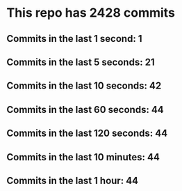 # This repo has 2428 commits

## Commits in the last 1 second: 1
## Commits in the last 5 seconds: 21
## Commits in the last 10 seconds: 42
## Commits in the last 60 seconds: 44
## Commits in the last 120 seconds: 44
## Commits in the last 10 minutes: 44
## Commits in the last 1 hour: 44
